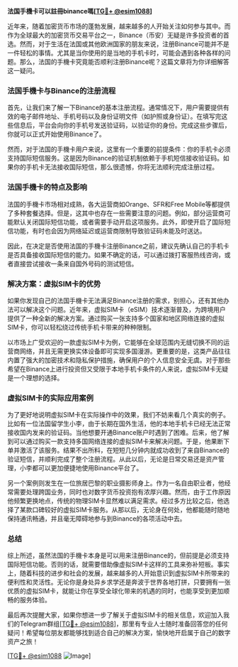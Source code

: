 **法国手機卡可以註冊binance嗎[[TG💪+ @esim1088](https://t.me/s/esim1088)]**

近年来，随着加密货币市场的蓬勃发展，越来越多的人开始关注如何参与其中。而作为全球最大的加密货币交易平台之一，Binance（币安）无疑是许多投资者的首选。然而，对于生活在法国或其他欧洲国家的朋友来说，注册Binance可能并不是一件轻松的事情。尤其是当你使用的是当地的手机卡时，可能会遇到各种各样的问题。那么，法国的手機卡究竟能否顺利注册Binance呢？这篇文章将为你详细解答这一疑问。

### 法国手機卡与Binance的注册流程

首先，让我们来了解一下Binance的基本注册流程。通常情况下，用户需要提供有效的电子邮件地址、手机号码以及身份证明文件（如护照或身份证）。在填写完这些信息后，平台会向你的手机号发送验证码，以验证你的身份。完成这些步骤后，你就可以正式开始使用Binance了。

然而，对于法国的手機卡用户来说，这里有一个重要的前提条件：你的手机卡必须支持国际短信服务。这是因为Binance的验证机制依赖于手机短信接收验证码。如果你的手机卡无法接收国际短信，那么很遗憾，你将无法顺利完成注册过程。

### 法国手機卡的特点及影响

法国的手機卡市场相对成熟，各大运营商如Orange、SFR和Free Mobile等都提供了多种套餐选择。但是，这其中也存在一些需要注意的问题。例如，部分运营商可能默认关闭国际短信功能，或者需要手动开启这项服务。此外，即使开启了国际短信功能，有时也会因为网络延迟或运营商限制导致验证码未能及时送达。

因此，在决定是否使用法国的手機卡注册Binance之前，建议先确认自己的手机卡是否具备接收国际短信的能力。如果不确定的话，可以通过拨打客服热线咨询，或者直接尝试接收一条来自国外号码的测试短信。

### 解决方案：虚拟SIM卡的优势

如果你发现自己的法国手機卡无法满足Binance注册的需求，别担心，还有其他办法可以解决这个问题。近年来，虚拟SIM卡（eSIM）技术逐渐普及，为跨境用户提供了一种全新的解决方案。通过购买一张支持多个国家和地区网络连接的虚拟SIM卡，你可以轻松绕过传统手机卡带来的种种限制。

以市场上广受欢迎的一款虚拟SIM卡为例，它能够在全球范围内无缝切换不同的运营商网络，并且无需更换实体设备即可实现多国漫游。更重要的是，这类产品往往内置了强大的加密技术和隐私保护措施，确保用户的个人信息安全无虞。对于那些希望在Binance上进行投资但又受限于本地手机卡条件的人来说，虚拟SIM卡无疑是一个理想的选择。

### 虚拟SIM卡的实际应用案例

为了更好地说明虚拟SIM卡在实际操作中的效果，我们不妨来看几个真实的例子。比如有一位法国留学生小李，由于长期在国外生活，他的本地手机卡已经无法正常接收国内发来的验证码。当他想要开通Binance账户时遇到了困难。后来，他了解到可以通过购买一款支持多国网络连接的虚拟SIM卡来解决问题。于是，他果断下单并激活了该服务。结果不出所料，在短短几分钟内就成功收到了来自Binance的验证短信，并顺利完成了整个注册流程。从此以后，无论是日常交易还是资产管理，小李都可以更加便捷地使用Binance平台了。

另一个案例则发生在一位旅居巴黎的职业摄影师身上。作为一名自由职业者，他经常需要处理跨国业务，同时也对数字货币投资抱有浓厚兴趣。然而，由于工作原因他频繁更换地点，传统的物理SIM卡显然难以满足需求。经过多方比较之后，他选择了某款口碑较好的虚拟SIM卡服务。从那以后，无论身在何处，他都能随时随地保持通讯畅通，并且毫无障碍地参与到Binance的各项活动中去。

### 总结

综上所述，虽然法国的手機卡本身是可以用来注册Binance的，但前提是必须支持国际短信功能。否则的话，就需要借助像虚拟SIM卡这样的工具来弥补短板。事实上，随着科技的进步和社会的发展，越来越多的人开始意识到虚拟SIM卡所带来的便利性和灵活性。无论你是身处异乡求学还是奔波于世界各地打拼，只要拥有一张优质的虚拟SIM卡，就能让你在享受全球化带来的机遇的同时，也能享受到更加顺畅的服务体验。

最后再次提醒大家，如果你想进一步了解关于虚拟SIM卡的相关信息，欢迎加入我们的Telegram群组[[TG💪+ @esim1088](https://t.me/s/esim1088)]，那里有专业人士随时准备回答您的任何疑问！希望每位朋友都能够找到适合自己的解决方案，愉快地开启属于自己的数字资产之旅！

[[TG💪+ @esim1088](https://t.me/s/esim1088) ![Image](https://i.postimg.cc/4NQfJmqS/Snipaste-2025-05-13-00-14-12.png)]